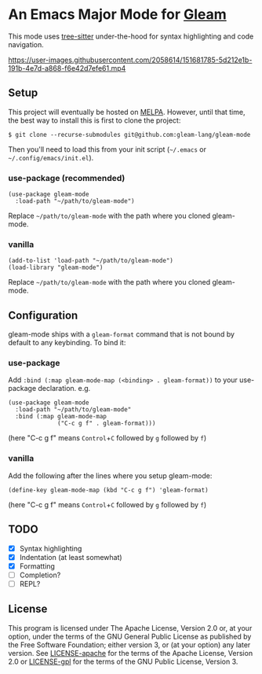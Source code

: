 An Emacs Major Mode for [Gleam]
===============================

This mode uses [tree-sitter] under-the-hood for syntax highlighting and code
navigation.

https://user-images.githubusercontent.com/2058614/151681785-5d212e1b-191b-4e7d-a868-f6e42d7efe61.mp4

Setup
-----

This project will eventually be hosted on [MELPA]. However, until that time, the
best way to install this is first to clone the project:

```
$ git clone --recurse-submodules git@github.com:gleam-lang/gleam-mode
```

Then you'll need to load this from your init script (`~/.emacs` or
`~/.config/emacs/init.el`).

### use-package (recommended)

```elisp
(use-package gleam-mode
  :load-path "~/path/to/gleam-mode")
```

Replace `~/path/to/gleam-mode` with the path where you cloned gleam-mode.

### vanilla

```elisp
(add-to-list 'load-path "~/path/to/gleam-mode")
(load-library "gleam-mode")
```

Replace `~/path/to/gleam-mode` with the path where you cloned gleam-mode.

Configuration
-------------

gleam-mode ships with a `gleam-format` command that is not bound by default to
any keybinding. To bind it:

### use-package

Add `:bind (:map gleam-mode-map (<binding> . gleam-format))` to your use-package declaration. e.g.

```elisp
(use-package gleam-mode
  :load-path "~/path/to/gleam-mode"
  :bind (:map gleam-mode-map
              ("C-c g f" . gleam-format)))
```

(here "C-c g f" means `Control`+`C` followed by `g` followed by `f`)

### vanilla

Add the following after the lines where you setup gleam-mode:

```elisp
(define-key gleam-mode-map (kbd "C-c g f") 'gleam-format)
```

(here "C-c g f" means `Control`+`C` followed by `g` followed by `f`)

TODO
----

- [x] Syntax highlighting
- [x] Indentation (at least somewhat)
- [x] Formatting
- [ ] Completion?
- [ ] REPL?

[Gleam]: https://gleam.run
[tree-sitter]: https://github.com/tree-sitter/tree-sitter
[MELPA]: https://melpa.org

License
-------

This program is licensed under The Apache License, Version 2.0 or, at your
option, under the terms of the GNU General Public License as published by the
Free Software Foundation; either version 3, or (at your option) any later
version. See [LICENSE-apache](./LICENSE-apache) for the terms of the Apache
License, Version 2.0 or [LICENSE-gpl](./LICENSE-gpl) for the terms of the GNU
Public License, Version 3.
